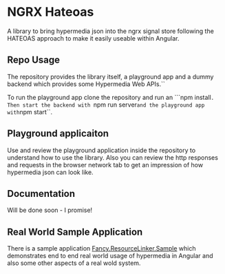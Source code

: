 # NGRX Hateoas

A library to bring hypermedia json into the ngrx signal store following the HATEOAS approach to make it easily useable within Angular.

## Repo Usage

The repository provides the library itself, a playground app and a dummy backend which provides some Hypermedia Web APIs.``

To run the playground app clone the repository and run an ```npm install``. Then start the backend with ``npm run server`` and the playground app with ``npm start``.

## Playground applicaiton

Use and review the playground application inside the repository to understand how to use the library. Also you can review the http responses and requests in the browser network tab to get an impression of how hypermedia json can look like. 

## Documentation
Will be done soon - I promise!

## Real World Sample Application
There is a sample application [Fancy.ResourceLinker.Sample](https://github.com/fancyDevelopment/Fancy.ResourceLinker.Sample) which demonstrates end to end real world usage of hypermedia in Angular and also some other aspects of a real wold system.
